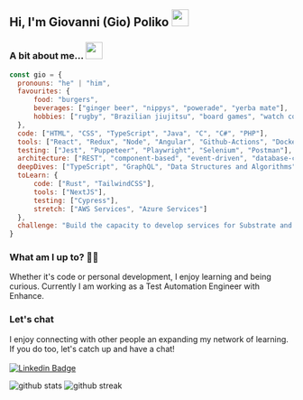 ## Hi, I'm Giovanni (Gio) Poliko <img src="https://media.giphy.com/media/hvRJCLFzcasrR4ia7z/giphy.gif" width="30px" />

### A bit about me... <img src="https://media.giphy.com/media/fZ91xzFtKWmoJSD4TK/giphy.gif" height="30px" />
```javascript
const gio = {
  pronouns: "he" | "him",
  favourites: {
      food: "burgers",
      beverages: ["ginger beer", "nippys", "powerade", "yerba mate"],
      hobbies: ["rugby", "Brazilian jiujitsu", "board games", "watch collecting"]
  },
  code: ["HTML", "CSS", "TypeScript", "Java", "C", "C#", "PHP"],
  tools: ["React", "Redux", "Node", "Angular", "Github-Actions", "Docker", "PostgreSQL", "CircleCI", "Jenkins"],
  testing: ["Jest", "Puppeteer", "Playwright", "Selenium", "Postman"],
  architecture: ["REST", "component-based", "event-driven", "database-centric", "microservices", "blockchain"],
  deepDives: ["TypeScript", "GraphQL", "Data Structures and Algorithms"],
  toLearn: {
      code: ["Rust", "TailwindCSS"],
      tools: ["NextJS"],
      testing: ["Cypress"],
      stretch: ["AWS Services", "Azure Services"]
  },
  challenge: "Build the capacity to develop services for Substrate and Polkadot, learn Rust and Deno"
}
```

### What am I up to? 👨‍💻
Whether it's code or personal development, I enjoy learning and being curious. Currently I am working as a Test Automation Engineer with Enhance.

### Let's chat
I enjoy connecting with other people an expanding my network of learning. If you do too, let's catch up and have a chat!
<br/><br/>
[![Linkedin Badge](https://img.shields.io/badge/-LinkedIn-blue?style=flat-square&logo=Linkedin&logoColor=white&link=https://www.linkedin.com/in/giovannipoliko/)](https://www.linkedin.com/in/giovannipoliko/)

![github stats](https://github-readme-stats.vercel.app/api?username=gpoliko&count_private=true&show_icons=true&theme=vue-dark)
![github streak](https://github-readme-streak-stats.herokuapp.com/?user=gpoliko&theme=vue-dark)
